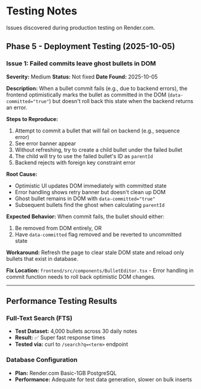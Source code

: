 # Testing Notes

Issues discovered during production testing on Render.com.

## Phase 5 - Deployment Testing (2025-10-05)

### Issue 1: Failed commits leave ghost bullets in DOM

**Severity:** Medium
**Status:** Not fixed
**Date Found:** 2025-10-05

**Description:**
When a bullet commit fails (e.g., due to backend errors), the frontend optimistically marks the bullet as committed in the DOM (`data-committed="true"`) but doesn't roll back this state when the backend returns an error.

**Steps to Reproduce:**
1. Attempt to commit a bullet that will fail on backend (e.g., sequence error)
2. See error banner appear
3. Without refreshing, try to create a child bullet under the failed bullet
4. The child will try to use the failed bullet's ID as `parentId`
5. Backend rejects with foreign key constraint error

**Root Cause:**
- Optimistic UI updates DOM immediately with committed state
- Error handling shows retry banner but doesn't clean up DOM
- Ghost bullet remains in DOM with `data-committed="true"`
- Subsequent bullets find the ghost when calculating `parentId`

**Expected Behavior:**
When commit fails, the bullet should either:
1. Be removed from DOM entirely, OR
2. Have `data-committed` flag removed and be reverted to uncommitted state

**Workaround:**
Refresh the page to clear stale DOM state and reload only bullets that exist in database.

**Fix Location:**
`frontend/src/components/BulletEditor.tsx` - Error handling in commit function needs to roll back optimistic DOM changes.

---



## Performance Testing Results

### Full-Text Search (FTS)
- **Test Dataset:** 4,000 bullets across 30 daily notes
- **Result:** ✅ Super fast response times
- **Tested via:** curl to `/search?q=<term>` endpoint

### Database Configuration
- **Plan:** Render.com Basic-1GB PostgreSQL
- **Performance:** Adequate for test data generation, slower on bulk inserts
